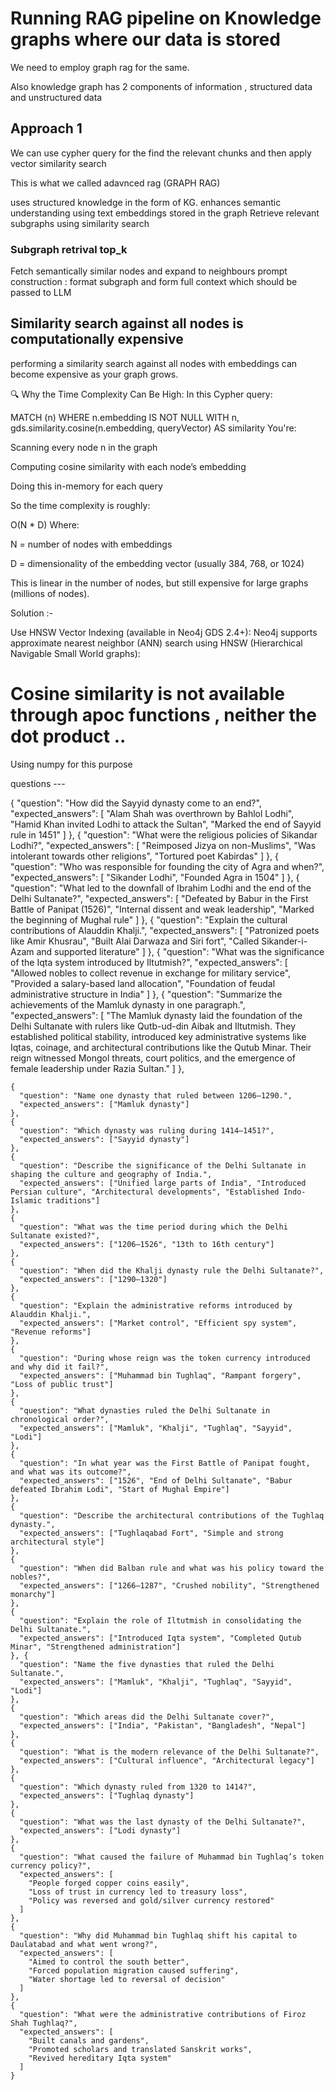 # Running RAG pipeline on Knowledge graphs where our data is stored 

We need to employ graph rag for the same. 

Also knowledge graph has 2 components of information , structured data and unstructured data 

##  Approach 1 

We can use cypher query for the find the relevant chunks and then apply vector similarity search 

This is what we called adavnced rag (GRAPH RAG)

uses structured knowledge in the form of KG.
enhances semantic understanding using text embeddings stored in the graph 
Retrieve relevant subgraphs using similarity search

### Subgraph retrival top_k 

Fetch semantically similar nodes and expand to neighbours 
prompt construction : format subgraph and form full context which should be passed to LLM

## Similarity search against all nodes is computationally expensive

performing a similarity search against all nodes with embeddings can become expensive as your graph grows.

🔍 Why the Time Complexity Can Be High:
In this Cypher query:

MATCH (n)
WHERE n.embedding IS NOT NULL
WITH n, gds.similarity.cosine(n.embedding, queryVector) AS similarity
You're:

Scanning every node n in the graph

Computing cosine similarity with each node’s embedding

Doing this in-memory for each query

So the time complexity is roughly:

O(N * D)
Where:

N = number of nodes with embeddings

D = dimensionality of the embedding vector (usually 384, 768, or 1024)

This is linear in the number of nodes, but still expensive for large graphs (millions of nodes).

Solution :- 

Use HNSW Vector Indexing (available in Neo4j GDS 2.4+):
Neo4j supports approximate nearest neighbor (ANN) search using HNSW (Hierarchical Navigable Small World graphs):


# Cosine similarity is not available through apoc functions , neither the dot product .. 

Using numpy for this purpose 






questions --- 



{
      "question": "How did the Sayyid dynasty come to an end?",
      "expected_answers": [
        "Alam Shah was overthrown by Bahlol Lodhi",
        "Hamid Khan invited Lodhi to attack the Sultan",
        "Marked the end of Sayyid rule in 1451"
      ]
    },
    {
      "question": "What were the religious policies of Sikandar Lodhi?",
      "expected_answers": [
        "Reimposed Jizya on non-Muslims",
        "Was intolerant towards other religions",
        "Tortured poet Kabirdas"
      ]
    },
    {
      "question": "Who was responsible for founding the city of Agra and when?",
      "expected_answers": [
        "Sikander Lodhi",
        "Founded Agra in 1504"
      ]
    },
    {
      "question": "What led to the downfall of Ibrahim Lodhi and the end of the Delhi Sultanate?",
      "expected_answers": [
        "Defeated by Babur in the First Battle of Panipat (1526)",
        "Internal dissent and weak leadership",
        "Marked the beginning of Mughal rule"
      ]
    },
    {
      "question": "Explain the cultural contributions of Alauddin Khalji.",
      "expected_answers": [
        "Patronized poets like Amir Khusrau",
        "Built Alai Darwaza and Siri fort",
        "Called Sikander-i-Azam and supported literature"
      ]
    },
    {
      "question": "What was the significance of the Iqta system introduced by Iltutmish?",
      "expected_answers": [
        "Allowed nobles to collect revenue in exchange for military service",
        "Provided a salary-based land allocation",
        "Foundation of feudal administrative structure in India"
      ]
    },
    {
      "question": "Summarize the achievements of the Mamluk dynasty in one paragraph.",
      "expected_answers": [
        "The Mamluk dynasty laid the foundation of the Delhi Sultanate with rulers like Qutb-ud-din Aibak and Iltutmish. They established political stability, introduced key administrative systems like Iqtas, coinage, and architectural contributions like the Qutub Minar. Their reign witnessed Mongol threats, court politics, and the emergence of female leadership under Razia Sultan."
      ]
    },
  
    {
      "question": "Name one dynasty that ruled between 1206–1290.",
      "expected_answers": ["Mamluk dynasty"]
    },
    {
      "question": "Which dynasty was ruling during 1414–1451?",
      "expected_answers": ["Sayyid dynasty"]
    },
    {
      "question": "Describe the significance of the Delhi Sultanate in shaping the culture and geography of India.",
      "expected_answers": ["Unified large parts of India", "Introduced Persian culture", "Architectural developments", "Established Indo-Islamic traditions"]
    },
    {
      "question": "What was the time period during which the Delhi Sultanate existed?",
      "expected_answers": ["1206–1526", "13th to 16th century"]
    },
    {
      "question": "When did the Khalji dynasty rule the Delhi Sultanate?",
      "expected_answers": ["1290–1320"]
    },
    {
      "question": "Explain the administrative reforms introduced by Alauddin Khalji.",
      "expected_answers": ["Market control", "Efficient spy system", "Revenue reforms"]
    },
    {
      "question": "During whose reign was the token currency introduced and why did it fail?",
      "expected_answers": ["Muhammad bin Tughlaq", "Rampant forgery", "Loss of public trust"]
    },
    {
      "question": "What dynasties ruled the Delhi Sultanate in chronological order?",
      "expected_answers": ["Mamluk", "Khalji", "Tughlaq", "Sayyid", "Lodi"]
    },
    {
      "question": "In what year was the First Battle of Panipat fought, and what was its outcome?",
      "expected_answers": ["1526", "End of Delhi Sultanate", "Babur defeated Ibrahim Lodi", "Start of Mughal Empire"]
    },
    {
      "question": "Describe the architectural contributions of the Tughlaq dynasty.",
      "expected_answers": ["Tughlaqabad Fort", "Simple and strong architectural style"]
    },
    {
      "question": "When did Balban rule and what was his policy toward the nobles?",
      "expected_answers": ["1266–1287", "Crushed nobility", "Strengthened monarchy"]
    },
    {
      "question": "Explain the role of Iltutmish in consolidating the Delhi Sultanate.",
      "expected_answers": ["Introduced Iqta system", "Completed Qutub Minar", "Strengthened administration"]
    }, {
      "question": "Name the five dynasties that ruled the Delhi Sultanate.",
      "expected_answers": ["Mamluk", "Khalji", "Tughlaq", "Sayyid", "Lodi"]
    },
    {
      "question": "Which areas did the Delhi Sultanate cover?",
      "expected_answers": ["India", "Pakistan", "Bangladesh", "Nepal"]
    },
    {
      "question": "What is the modern relevance of the Delhi Sultanate?",
      "expected_answers": ["Cultural influence", "Architectural legacy"]
    },
    {
      "question": "Which dynasty ruled from 1320 to 1414?",
      "expected_answers": ["Tughlaq dynasty"]
    },
    {
      "question": "What was the last dynasty of the Delhi Sultanate?",
      "expected_answers": ["Lodi dynasty"]
    },
    {
      "question": "What caused the failure of Muhammad bin Tughlaq’s token currency policy?",
      "expected_answers": [
        "People forged copper coins easily",
        "Loss of trust in currency led to treasury loss",
        "Policy was reversed and gold/silver currency restored"
      ]
    },
    {
      "question": "Why did Muhammad bin Tughlaq shift his capital to Daulatabad and what went wrong?",
      "expected_answers": [
        "Aimed to control the south better",
        "Forced population migration caused suffering",
        "Water shortage led to reversal of decision"
      ]
    },
    {
      "question": "What were the administrative contributions of Firoz Shah Tughlaq?",
      "expected_answers": [
        "Built canals and gardens",
        "Promoted scholars and translated Sanskrit works",
        "Revived hereditary Iqta system"
      ]
    }